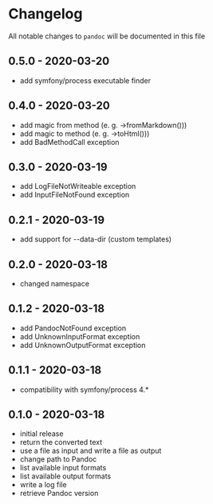 # Changelog

All notable changes to `pandoc` will be documented in this file

## 0.5.0 - 2020-03-20

- add symfony/process executable finder

## 0.4.0 - 2020-03-20

- add magic from method (e. g. ->fromMarkdown()))
- add magic to method (e. g. ->toHtml()))
- add BadMethodCall exception

## 0.3.0 - 2020-03-19

- add LogFileNotWriteable exception
- add InputFileNotFound exception

## 0.2.1 - 2020-03-19

- add support for --data-dir (custom templates)

## 0.2.0 - 2020-03-18

- changed namespace

## 0.1.2 - 2020-03-18

- add PandocNotFound exception
- add UnknownInputFormat exception
- add UnknownOutputFormat exception

## 0.1.1 - 2020-03-18

- compatibility with symfony/process 4.*

## 0.1.0 - 2020-03-18

- initial release
- return the converted text
- use a file as input and write a file as output
- change path to Pandoc
- list available input formats
- list available output formats
- write a log file
- retrieve Pandoc version
